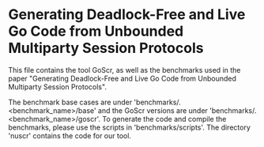 # Generating Deadlock-Free and Live Go Code from Unbounded Multiparty Session Protocols

This file contains the tool GoScr, as well as the benchmarks used in the paper
"Generating Deadlock-Free and Live Go Code from Unbounded Multiparty Session
Protocols". 

The benchmark base cases are under 'benchmarks/<n>.<benchmark_name>/base' and
the GoScr versions are under 'benchmarks/<n>.<benchmark_name>/goscr'. To
generate the code and compile the benchmarks, please use the scripts in
'benchmarks/scripts'. The directory 'nuscr' contains the code for our tool.
